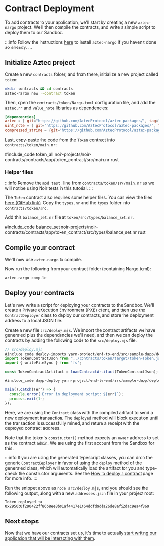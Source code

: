 # Contract Deployment

To add contracts to your application, we'll start by creating a new `aztec-nargo` project. We'll then compile the contracts, and write a simple script to deploy them to our Sandbox.

:::info
Follow the instructions [here](../../../../getting_started.md) to install `aztec-nargo` if you haven't done so already.
:::

## Initialize Aztec project

Create a new `contracts` folder, and from there, initialize a new project called `token`:

```sh
mkdir contracts && cd contracts
aztec-nargo new --contract token
```

Then, open the `contracts/token/Nargo.toml` configuration file, and add the `aztec.nr` and `value_note` libraries as dependencies:

```toml
[dependencies]
aztec = { git="https://github.com/AztecProtocol/aztec-packages/", tag="#include_aztec_version", directory="noir-projects/aztec-nr/aztec" }
uint_note = { git="https://github.com/AztecProtocol/aztec-packages/", tag="#include_aztec_version", directory="noir-projects/aztec-nr/uint-note" }
compressed_string = {git="https://github.com/AztecProtocol/aztec-packages/", tag="#include_aztec_version", directory="noir-projects/aztec-nr/compressed-string"}
```

Last, copy-paste the code from the `Token` contract into `contracts/token/main.nr`:

#include_code token_all noir-projects/noir-contracts/contracts/app/token_contract/src/main.nr rust

### Helper files

:::info
Remove the `mod test;` line from `contracts/token/src/main.nr` as we will not be using Noir tests in this tutorial.
:::

The `Token` contract also requires some helper files. You can view the files [here (GitHub link)](https://github.com/AztecProtocol/aztec-packages/tree/#include_aztec_version/noir-projects/noir-contracts/contracts/app/token_contract/src). Copy the `types.nr` and the `types` folder into `contracts/token/src`.

Add this `balance_set.nr` file at `token/src/types/balance_set.nr`.

#include_code balance_set noir-projects/noir-contracts/contracts/app/token_contract/src/types/balance_set.nr rust

## Compile your contract

We'll now use `aztec-nargo` to compile.

Now run the following from your contract folder (containing Nargo.toml):

```sh
aztec-nargo compile
```

## Deploy your contracts

Let's now write a script for deploying your contracts to the Sandbox. We'll create a Private eXecution Environment (PXE) client, and then use the `ContractDeployer` class to deploy our contracts, and store the deployment address to a local JSON file.

Create a new file `src/deploy.mjs`. We import the contract artifacts we have generated plus the dependencies we'll need, and then we can deploy the contracts by adding the following code to the `src/deploy.mjs` file.

```js
// src/deploy.mjs
#include_code deploy-imports yarn-project/end-to-end/src/sample-dapp/deploy.mjs raw
import TokenContractJson from "../contracts/token/target/token-Token.json" with { type: "json" };
import { writeFileSync } from 'fs';

const TokenContractArtifact = loadContractArtifact(TokenContractJson);

#include_code dapp-deploy yarn-project/end-to-end/src/sample-dapp/deploy.mjs raw

main().catch((err) => {
  console.error(`Error in deployment script: ${err}`);
  process.exit(1);
});
```

Here, we are using the `Contract` class with the compiled artifact to send a new deployment transaction. The `deployed` method will block execution until the transaction is successfully mined, and return a receipt with the deployed contract address.

Note that the token's `constructor()` method expects an `owner` address to set as the contract `admin`. We are using the first account from the Sandbox for this.

:::info
If you are using the generated typescript classes, you can drop the generic `ContractDeployer` in favor of using the `deploy` method of the generated class, which will automatically load the artifact for you and type-check the constructor arguments. See the [How to deploy a contract](../../../../guides/js_apps/deploy_contract.md) page for more info.
:::

Run the snippet above as `node src/deploy.mjs`, and you should see the following output, along with a new `addresses.json` file in your project root:

```text
Token deployed to 0x2950b0f290422ff86b8ee8b91af4417e1464ddfd9dda26de8af52dac9ea4f869
```

## Next steps

Now that we have our contracts set up, it's time to actually [start writing our application that will be interacting with them](./3_contract_interaction.md).
